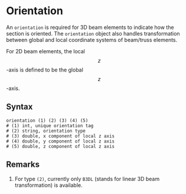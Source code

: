 # Orientation

An `orientation` is required for 3D beam elements to indicate how the section is oriented. The `orientation` object also handles transformation between global and local coordinate systems of beam/truss elements.

For 2D beam elements, the local $$z$$-axis is defined to be the global $$z$$-axis.

## Syntax

```
orientation (1) (2) (3) (4) (5)
# (1) int, unique orientation tag
# (2) string, orientation type
# (3) double, x component of local z axis
# (4) double, y component of local z axis
# (5) double, z component of local z axis
```

## Remarks

1. For type `(2)`, currently only `B3DL` (stands for linear 3D beam transformation) is available.
